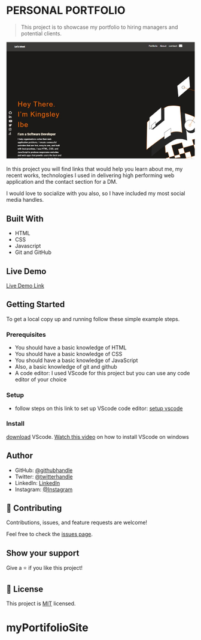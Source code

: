 
# PERSONAL PORTFOLIO

> This project is to showcase my portfolio to hiring managers and potential clients.

![screenshot](/images/project-desktop-v.jpeg)

In this project you will find links that would help you learn about me, my recent works,
technologies I used in delivering high performing web application and the contact section for a DM.

I would love to socialize with you also, so I have included my most social media handles.

## Built With

- HTML
- CSS
- Javascript
- Git and GitHub

## Live Demo

[Live Demo Link](https://kingsleyibe.net)


## Getting Started

To get a local copy up and running follow these simple example steps.

### Prerequisites
- You should have a basic knowledge of HTML
- You should have a basic knowledge of CSS
- You should have a basic knowledge of JavaScript
- Also, a basic knowledge of git and github
- A code editor: I used VScode for this project but you can use any code editor of your choice
### Setup
- follow steps on this link to set up VScode code editor: [setup vscode](https://www.freecodecamp.org/news/how-to-set-up-vs-code-for-web-development/)

### Install
[download](https://code.visualstudio.com/download) VScode.
[Watch this video](https://www.youtube.com/watch?v=MlIzFUI1QGA) on how to install VScode on windows
## Author

- GitHub: [@githubhandle](https://github.com/kingsleyibe)
- Twitter: [@twitterhandle](https://twitter.com/ibekingsley2)
- LinkedIn: [LinkedIn](https://www.linkedin.com/in/kingsley-ibe-5669a5134)
- Instagram: [@Instagram](https://instagram.com/ibekingsleychibueze)

## 🤝 Contributing

Contributions, issues, and feature requests are welcome!

Feel free to check the [issues page](../../issues/).

## Show your support

Give a ⭐️ if you like this project!

## 📝 License

This project is [MIT](./MIT.md) licensed.
# myPortifolioSite
